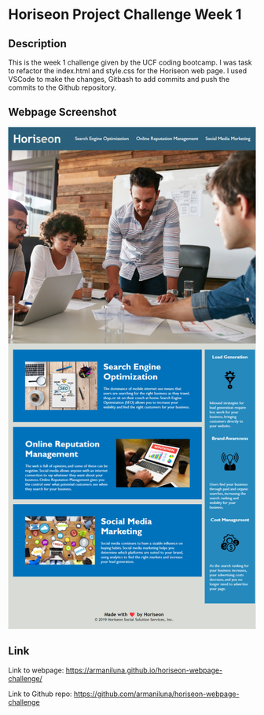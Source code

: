 # Horiseon Project Challenge Week 1

## Description

This is the week 1 challenge given by the UCF coding bootcamp. I was task to refactor the index.html and style.css for the Horiseon web page. I used VSCode to make the changes, Gitbash to add commits and push the commits to the Github repository. 

## Webpage Screenshot
![img for readme](./assets/images/img-for-readme.png)

## Link 
Link to webpage: https://armaniluna.github.io/horiseon-webpage-challenge/

Link to Github repo: https://github.com/armaniluna/horiseon-webpage-challenge